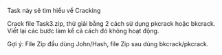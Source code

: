 Task này sẽ tìm hiểu về Cracking

Crack file Task3.zip, thử giải bằng 2 cách sử dụng pkcrack hoặc bkcrack. Viết lại các bước làm kể cả cách đó không hoạt động.

Gợi ý: File Zip đầu dùng John/Hash, file Zip sau dùng bkcrack/pkcrack.
